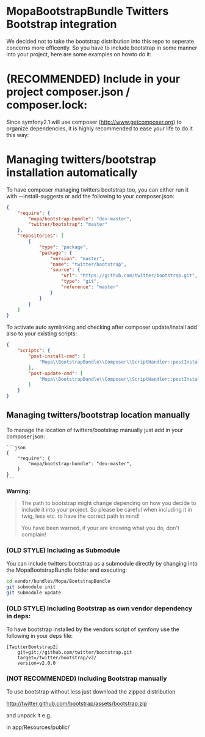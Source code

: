 MopaBootstrapBundle Twitters Bootstrap integration
==================================================

We decided not to take the bootstrap distribution into this repo to seperate concerns more efficently.
So you have to include bootstrap in some manner into your project, here are some examples on howto do it:


# (RECOMMENDED) Include in your project composer.json / composer.lock:

Since symfony2.1 will use composer (http://www.getcomposer.org) to organize dependencies, 
it is highly recommended to ease your life to do it this way:

# Managing twitters/bootstrap installation automatically

To have composer managing twitters bootstrap too, you can either run it with
--install-suggests or add the following to your composer.json:

```json
{
    "require": {
        "mopa/bootstrap-bundle": "dev-master",
        "twitter/bootstrap": "master"
    },
    "repositories": [
        {
            "type": "package",
            "package": {
                "version": "master",
                "name": "twitter/bootstrap",
                "source": {
                    "url": "https://github.com/twitter/bootstrap.git",
                    "type": "git",
                    "reference": "master"
                }
            }
        }
    ]
}
```

To activate auto symlinking and checking after composer update/install add also to your existing scripts:

```json
{
    "scripts": {
        "post-install-cmd": [
            "Mopa\\BootstrapBundle\\Composer\\ScriptHandler::postInstallSymlinkTwitterBootstrap"
        ],
        "post-update-cmd": [
            "Mopa\\BootstrapBundle\\Composer\\ScriptHandler::postInstallSymlinkTwitterBootstrap"
        ]
    }
}
```

## Managing twitters/bootstrap location manually

To manage the location of twitters/bootstrap manually just add in your composer.json:

    ```json
    {
        "require": {
            "mopa/bootstrap-bundle": "dev-master",
        }
    }
    ```
 

**Warning:**

> The path to bootstrap might change depending on how you decide to include it into your project.
> So please be careful when including it in twig, less etc. to have the correct path in mind! 
>
> You have been warned, if your are knowing what you do, don't complain!

### (OLD STYLE) Including as Submodule

You can include twitters bootstrap as a submodule directly by changing into the MopaBootstrapBundle folder and executing:

``` bash
cd vendor/bundles/Mopa/BootstrapBundle
git submodule init
git submodule update
```


### (OLD STYLE) Including Bootstrap as own vendor dependency in deps:

To have bootstrap installed by the vendors script of symfony use the following in your deps file:

```
[TwitterBootstrap2]
    git=git://github.com/twitter/bootstrap.git
    target=/twitter/bootstrap/v2/
    version=v2.0.0
```

### (NOT RECOMMENDED) Including Bootstrap manually

To use bootstrap without less just download the zipped distribution

 http://twitter.github.com/bootstrap/assets/bootstrap.zip
 
 and unpack it e.g.
 
 in app/Resources/public/

